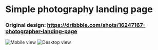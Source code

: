 # Simple photography landing page
### Original design: https://dribbble.com/shots/16247167-photographer-landing-page

![Mobile view](./img/mobile.png)
![Desktop view](./img/desktop.png)